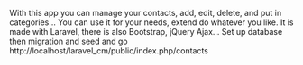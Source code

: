 With this app you can manage your contacts, add, edit, delete, and put in categories… 
You can use it for your needs, extend do whatever you like. 
It is made with Laravel, there is also Bootstrap, jQuery Ajax… 
Set up database then migration and seed and go http://localhost/laravel_cm/public/index.php/contacts